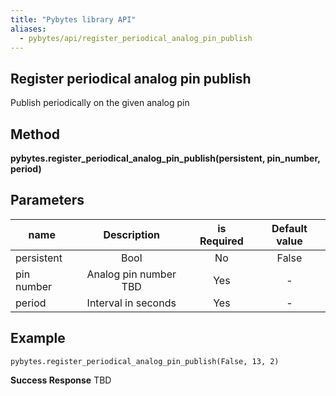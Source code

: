 ```yaml
---
title: "Pybytes library API"
aliases:
  - pybytes/api/register_periodical_analog_pin_publish
---
```


**Register periodical analog pin publish**
----
  Publish periodically on the given analog pin

**Method**
----
**pybytes.register_periodical_analog_pin_publish(persistent, pin_number, period)**

**Parameters**
----
| name  | Description   | is Required    | Default value
| ------------- |:-------------:|:-------------:|:-------------:|
| persistent   | Bool  | No   | False  |
| pin number   | Analog pin number  TBD| Yes   | -  |
| period   | Interval in seconds  | Yes   | -  |

**Example**
----
`pybytes.register_periodical_analog_pin_publish(False, 13, 2)`

**Success Response**
TBD
